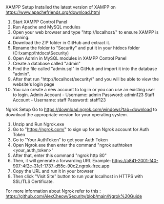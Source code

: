 XAMPP Setup
Installed the latest version of XAMPP on https://www.apachefriends.org/download.html
1) Start XAMPP Control Panel
2) Run Apache and MySQL modules
3) Open your web browser and type "http://localhost/" to ensure XAMPP is running.
4) Download the ZIP folder in GitHub and extract it.
5) Rename the folder to "Security" and put it in your htdocs folder (C:\xampp\htdocs\Security)
6) Open Admin in MySQL modules in XAMPP Control Panel
7) Create a database called "admin"
8) Find the file called "admin.sql" in GitHub and import it into the database "admin".
9) After that run "http://localhost/security/" and you will be able to view the website's login page
10) You can create a new account to log in or you can use an existing user to login.
  Admin Account - Username: admin
                  Password: admin123
  Staff Account - Username: staff
                  Password: staff123

Ngrok Setup
Go to https://download.ngrok.com/windows?tab=download to download the appropriate version for your operating system.
1) Unzip and Run Ngrok.exe
2) Go to "https://ngrok.com/" to sign up for an Ngrok account for Auth Token
3) Go to "Your AuthToken" to get your Auth Token
4) Open Ngrok.exe then enter the command "ngrok authtoken <your_auth_token>"
5) After that, enter this command "ngrok http 80"
6) Then, it will generate a forwarding URL
Example: https://a841-2001-f40-907-4f2c-31e1-1737-d55c-90c2.ngrok-free.app
7) Copy the URL and run it in your browser
8) Then click "Visit Site" button to run your localhost in HTTPS with SSL/TLS Certificate.

For more information about Ngrok refer to this :
https://github.com/AlexCheow/Security/blob/main/Ngrok%20Guide
